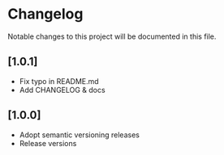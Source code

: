 # Changelog

Notable changes to this project will be documented in this file.

## [1.0.1]

- Fix typo in README.md
- Add CHANGELOG & docs

## [1.0.0]

- Adopt semantic versioning releases
- Release versions
